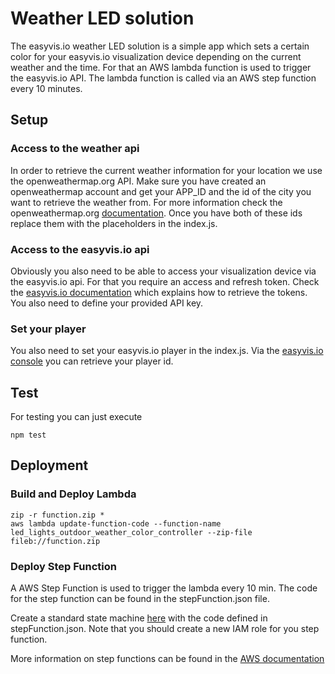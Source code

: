 # Weather LED solution
The easyvis.io weather LED solution is a simple app which sets a certain color for your easyvis.io visualization device depending on the current weather and the time. For that an AWS lambda function is used to trigger the easyvis.io API. The lambda function is called via an AWS step function every 10 minutes.  


## Setup

### Access to the weather api
In order to retrieve the current weather information for your location we use the openweathermap.org API. Make sure you have created an openweathermap account and get your APP_ID and the id of the city you want to retrieve the weather from. For more information check the openweathermap.org [documentation](https://openweathermap.org/guide). Once you have both of these ids replace them with the placeholders in the index.js.

### Access to the easyvis.io api
Obviously you also need to be able to access your visualization device via the easyvis.io api. For that you require an access and refresh token. Check the [easyvis.io documentation](http://developer.easyvis.io/docs/basics/authorization/) which explains how to retrieve the tokens. You also need to define your provided API key. 

### Set your player
You also need to set your easyvis.io player in the index.js. Via the [easyvis.io console](https://www.easyvis.io/console/) you can retrieve your player id.


## Test
For testing you can just execute

    npm test



## Deployment

### Build and Deploy Lambda

    zip -r function.zip *
    aws lambda update-function-code --function-name led_lights_outdoor_weather_color_controller --zip-file fileb://function.zip


### Deploy Step Function
A AWS Step Function is used to trigger the lambda every 10 min. The code for the step function can be found in the stepFunction.json file.

Create a standard state machine [here](https://eu-central-1.console.aws.amazon.com/states/home?region=eu-central-1#/statemachines) with the code defined in stepFunction.json. Note that you should create a new IAM role for you step function.

More information on step functions can be found in the [AWS documentation](https://aws.amazon.com/step-functions/getting-started/)
